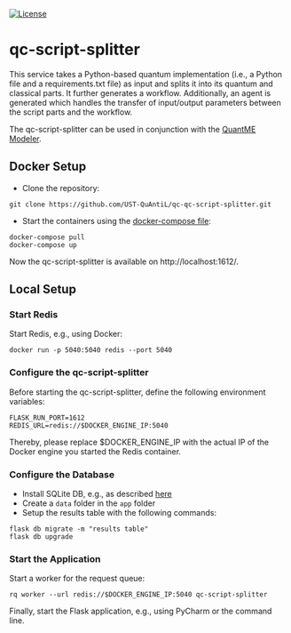 [![License](https://img.shields.io/badge/License-Apache%202.0-blue.svg)](https://opensource.org/licenses/Apache-2.0)

# qc-script-splitter

This service takes a Python-based quantum implementation (i.e., a Python file and a requirements.txt file) as input and splits it into its quantum and classical parts.
It further generates a workflow.
Additionally, an agent is generated which handles the transfer of input/output parameters between the script parts and the workflow.

The qc-script-splitter can be used in conjunction with the [QuantME Modeler](https://github.com/PlanQK/workflow-modeler).

## Docker Setup

* Clone the repository:
```
git clone https://github.com/UST-QuAntiL/qc-qc-script-splitter.git
```

* Start the containers using the [docker-compose file](docker-compose.yml):
```
docker-compose pull
docker-compose up
```

Now the qc-script-splitter is available on http://localhost:1612/.

## Local Setup

### Start Redis

Start Redis, e.g., using Docker:

```
docker run -p 5040:5040 redis --port 5040
```

### Configure the qc-script-splitter

Before starting the qc-script-splitter, define the following environment variables:

```
FLASK_RUN_PORT=1612
REDIS_URL=redis://$DOCKER_ENGINE_IP:5040
```

Thereby, please replace $DOCKER_ENGINE_IP with the actual IP of the Docker engine you started the Redis container.

### Configure the Database

* Install SQLite DB, e.g., as described [here](https://blog.miguelgrinberg.com/post/the-flask-mega-tutorial-part-iv-database)
* Create a `data` folder in the `app` folder
* Setup the results table with the following commands:

```
flask db migrate -m "results table"
flask db upgrade
```

### Start the Application

Start a worker for the request queue:

```
rq worker --url redis://$DOCKER_ENGINE_IP:5040 qc-script-splitter
```

Finally, start the Flask application, e.g., using PyCharm or the command line.